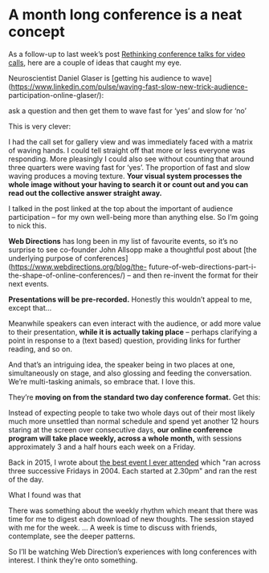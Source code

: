 # A month long conference is a neat concept

As a follow-up to last week’s post [Rethinking conference talks for video
calls](/home/2020/05/15/video_talks), here are a couple of ideas that caught
my eye.

Neuroscientist Daniel Glaser is [getting his audience to
wave](https://www.linkedin.com/pulse/waving-fast-slow-new-trick-audience-
participation-online-glaser/):

ask a question and then get them to wave fast for ‘yes’ and slow for ‘no’

This is very clever:

I had the call set for gallery view and was immediately faced with a matrix of
waving hands. I could tell straight off that more or less everyone was
responding. More pleasingly I could also see without counting that around
three quarters were waving fast for ‘yes’. The proportion of fast and slow
waving produces a moving texture. **Your visual system processes the whole
image without your having to search it or count out and you can read out the
collective answer straight away.**

I talked in the post linked at the top about the important of audience
participation – for my own well-being more than anything else. So I’m going to
nick this.

**Web Directions** has long been in my list of favourite events, so it’s no
surprise to see co-founder John Allsopp make a thoughtful post about [the
underlying purpose of conferences](https://www.webdirections.org/blog/the-
future-of-web-directions-part-i-the-shape-of-online-conferences/) – and then
re-invent the format for their next events.

**Presentations will be pre-recorded.** Honestly this wouldn’t appeal to me,
except that…

Meanwhile speakers can even interact with the audience, or add more value to
their presentation, **while it is actually taking place** – perhaps clarifying
a point in response to a (text based) question, providing links for further
reading, and so on.

And that’s an intriguing idea, the speaker being in two places at one,
simultaneously on stage, and also glossing and feeding the conversation. We’re
multi-tasking animals, so embrace that. I love this.

They’re **moving on from the standard two day conference format.** Get this:

Instead of expecting people to take two whole days out of their most likely
much more unsettled than normal schedule and spend yet another 12 hours
staring at the screen over consecutive days, **our online conference program
will take place weekly, across a whole month,** with sessions approximately 3
and a half hours each week on a Friday.

Back in 2015, I wrote about [the best event I ever
attended](/home/2015/02/06/events) which "ran across three successive Fridays
in 2004. Each started at 2.30pm" and ran the rest of the day.

What I found was that

There was something about the weekly rhythm which meant that there was time
for me to digest each download of new thoughts. The session stayed with me for
the week. … A week is time to discuss with friends, contemplate, see the
deeper patterns.

So I’ll be watching Web Direction’s experiences with long conferences with
interest. I think they’re onto something.
